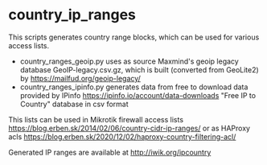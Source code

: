 # country_ip_ranges
This scripts generates country range blocks, which can be used for various access lists.
* country_ranges_geoip.py uses as source Maxmind's geoip legacy database GeoIP-legacy.csv.gz, which is built (converted from GeoLite2) by https://mailfud.org/geoip-legacy/
* country_ranges_ipinfo.py generates data from free to download data provided by IPinfo https://ipinfo.io/account/data-downloads "Free IP to Country" database in csv format

This lists can be used in Mikrotik firewall access lists https://blog.erben.sk/2014/02/06/country-cidr-ip-ranges/
or as HAProxy acls https://blog.erben.sk/2020/12/02/haproxy-country-filtering-acl/

Generated IP ranges are available at http://iwik.org/ipcountry



